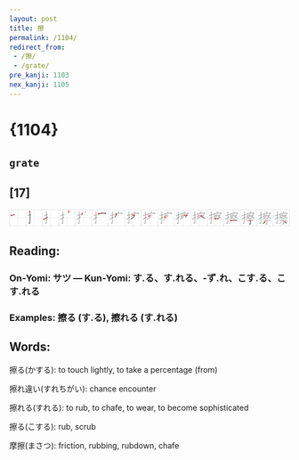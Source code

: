```yaml
---
layout: post
title: 擦
permalink: /1104/
redirect_from:
 - /擦/
 - /grate/
pre_kanji: 1103
nex_kanji: 1105
---
```


# {1104}

## `grate`

## [17]

<div class="stroke"><img src="../images/E693A6.png" /></div>

## Reading:

### On-Yomi: サツ &mdash; Kun-Yomi: す.る、す.れる、-ず.れ、こす.る、こす.れる

### Examples: 擦る (す.る), 擦れる (す.れる)

## Words:

擦る(かする): to touch lightly, to take a percentage (from)

擦れ違い(すれちがい): chance encounter

擦れる(すれる): to rub, to chafe, to wear, to become sophisticated

擦る(こする): rub, scrub

摩擦(まさつ): friction, rubbing, rubdown, chafe
